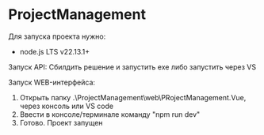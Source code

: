 # ProjectManagement
Для запуска проекта нужно:
  - node.js LTS  v22.13.1+

Запуск API:
  Сбилдить решение и запустить exe либо запустить через VS

Запуск WEB-интерфейса:
  1. Открыть папку .\ProjectManagement\web\PRojectManagement.Vue, через консоль или VS code
  2. Ввести в консоле/терминале команду "npm run dev"
  3. Готово. Проект запущен
